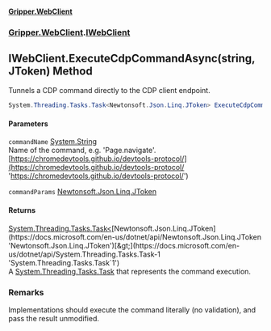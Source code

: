 #### [Gripper.WebClient](index 'index')
### [Gripper.WebClient](Gripper_WebClient 'Gripper.WebClient').[IWebClient](Gripper_WebClient_IWebClient 'Gripper.WebClient.IWebClient')
## IWebClient.ExecuteCdpCommandAsync(string, JToken) Method
Tunnels a CDP command directly to the CDP client endpoint.   
```csharp
System.Threading.Tasks.Task<Newtonsoft.Json.Linq.JToken> ExecuteCdpCommandAsync(string commandName, Newtonsoft.Json.Linq.JToken commandParams);
```
#### Parameters
<a name='Gripper_WebClient_IWebClient_ExecuteCdpCommandAsync(string_Newtonsoft_Json_Linq_JToken)_commandName'></a>
`commandName` [System.String](https://docs.microsoft.com/en-us/dotnet/api/System.String 'System.String')  
Name of the command, e.g. 'Page.navigate'. [https://chromedevtools.github.io/devtools-protocol/](https://chromedevtools.github.io/devtools-protocol/ 'https://chromedevtools.github.io/devtools-protocol/')
  
<a name='Gripper_WebClient_IWebClient_ExecuteCdpCommandAsync(string_Newtonsoft_Json_Linq_JToken)_commandParams'></a>
`commandParams` [Newtonsoft.Json.Linq.JToken](https://docs.microsoft.com/en-us/dotnet/api/Newtonsoft.Json.Linq.JToken 'Newtonsoft.Json.Linq.JToken')  
  
#### Returns
[System.Threading.Tasks.Task&lt;](https://docs.microsoft.com/en-us/dotnet/api/System.Threading.Tasks.Task-1 'System.Threading.Tasks.Task`1')[Newtonsoft.Json.Linq.JToken](https://docs.microsoft.com/en-us/dotnet/api/Newtonsoft.Json.Linq.JToken 'Newtonsoft.Json.Linq.JToken')[&gt;](https://docs.microsoft.com/en-us/dotnet/api/System.Threading.Tasks.Task-1 'System.Threading.Tasks.Task`1')  
A [System.Threading.Tasks.Task](https://docs.microsoft.com/en-us/dotnet/api/System.Threading.Tasks.Task 'System.Threading.Tasks.Task') that represents the command execution.
### Remarks
Implementations should execute the command literally (no validation), and pass the result unmodified.  
